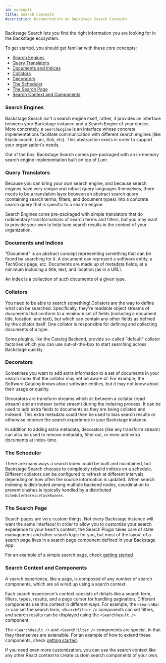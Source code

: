 ```yaml
---
id: concepts
title: Search Concepts
description: Documentation on Backstage Search Concepts
---
```


Backstage Search lets you find the right information you are looking for in the
Backstage ecosystem.

To get started, you should get familiar with these core concepts:

- [Search Engines](#search-engines)
- [Query Translators](#query-translators)
- [Documents and Indices](#documents-and-indices)
- [Collators](#collators)
- [Decorators](#decorators)
- [The Scheduler](#the-scheduler)
- [The Search Page](#the-search-page)
- [Search Context and Components](#search-context-and-components)

### Search Engines

Backstage Search isn't a search engine itself, rather, it provides an interface
between your Backstage instance and a Search Engine of your choice. More
concretely, a `SearchEngine` is an interface whose concrete implementations
facilitate communication with different search engines (like Elasticsearch,
Lunr, Solr, etc). This abstraction exists in order to support your
organization's needs.

Out of the box, Backstage Search comes pre-packaged with an in-memory search
engine implementation built on top of Lunr.

### Query Translators

Because you can bring your own search engine, and because search engines have
very unique and robust query languages themselves, there needs to be a
translation layer between an abstract search query (containing search terms,
filters, and document types) into a concrete search query that is specific to a
search engine.

Search Engines come pre-packaged with simple translators that do rudimentary
transformations of search terms and filters, but you may want to provide your
own to help tune search results in the context of your organization.

### Documents and Indices

"Document" is an abstract concept representing something that can be found by
searching for it. A document can represent a software entity, a TechDocs page,
etc. Documents are made up of metadata fields, at a minimum including a title,
text, and location (as in a URL).

An index is a collection of such documents of a given type.

### Collators

You need to be able to search something! Collators are the way to define what
can be searched. Specifically, they're readable object streams of documents that
conform to a minimum set of fields (including a document title, location, and
text), but which can contain any other fields as defined by the collator itself.
One collator is responsible for defining and collecting documents of a type.

Some plugins, like the Catalog Backend, provide so-called "default" collator
factories which you can use out-of-the-box to start searching across Backstage
quickly.

### Decorators

Sometimes you want to add extra information to a set of documents in your search
index that the collator may not be aware of. For example, the Software Catalog
knows about software entities, but it may not know about their usage or quality.

Decorators are transform streams which sit between a collator (read stream) and
an indexer (write stream) during the indexing process. It can be used to add
extra fields to documents as they are being collated and indexed. This extra
metadata could then be used to bias search results or otherwise improve the
search experience in your Backstage instance.

In addition to adding extra metadata, decorators (like any transform stream) can
also be used to remove metadata, filter out, or even add extra documents at
index-time.

### The Scheduler

There are many ways a search index could be built and maintained, but Backstage
Search chooses to completely rebuild indices on a schedule. Different collators
can be configured to refresh at different intervals, depending on how often the
source information is updated. When search indexing is distributed among multiple
backend nodes, coordination to prevent clashes is typically handled by a
distributed `SchedulerServiceTaskRunner`.

### The Search Page

Search pages are very custom things. Not every Backstage instance will want the
same interface! In order to allow you to customize your search experience to
your heart's content, the Search Plugin takes care of state management and other
search logic for you, but most of the layout of a search page lives in a search
page component defined in your Backstage App.

For an example of a simple search page, check
[getting started](./getting-started.md#adding-search-to-the-frontend)

### Search Context and Components

A search experience, like a page, is composed of any number of search
components, which are all wired up using a search context.

Each search experience's context consists of details like a search term,
filters, types, results, and a page cursor for handling pagination. Different
components use this context in different ways. For example, the `<SearchBar />`
can set the search term, `<SearchFilter />` components can set filters, and
search results can be displayed using the `<SearchResult />` component.

The `<SearchResult />` and `<SearchFilter />` components are special, in that
they themselves are extensible. For an example of how to extend these
components, check
[getting started](./getting-started.md#adding-search-to-the-frontend).

If you need even more customization, you can use the search context like any
other React context to create custom search components of your own.
